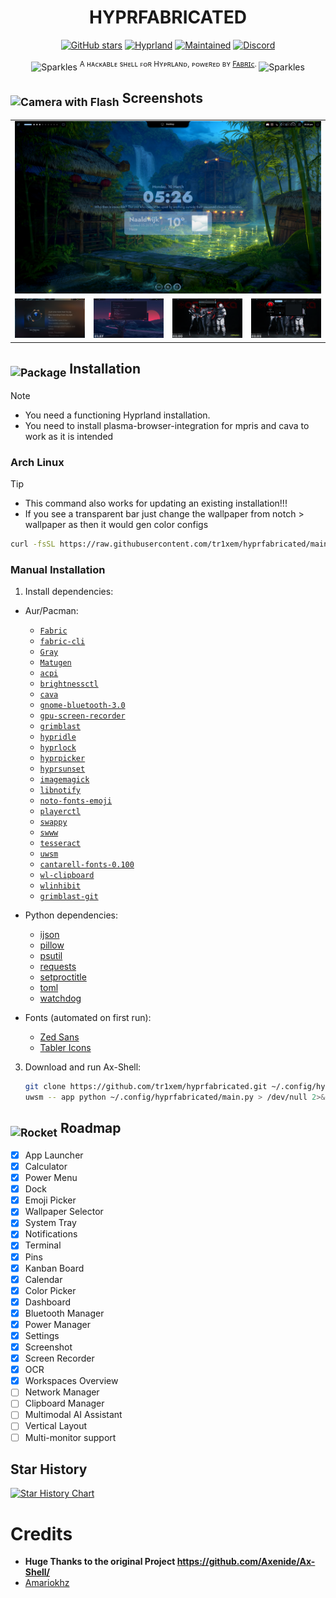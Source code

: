 <h1 align="center"><b>HYPRFABRICATED</b></h1>


<div align="center">

[![GitHub stars](https://img.shields.io/github/stars/tr1xem/hyprfabricated?style=for-the-badge&logo=github&color=FFB686&logoColor=D9E0EE&labelColor=292324)](https://github.com/tr1xem/hyprfabricated/stargazers)
[![Hyprland](https://img.shields.io/badge/Made%20for-Hyprland-pink?style=for-the-badge&logo=linux&logoColor=D9E0EE&labelColor=292324&color=C6A0F6)](https://hyprland.org/)
[![Maintained](https://img.shields.io/badge/Maintained-Yes-blue?style=for-the-badge&logo=linux&logoColor=D9E0EE&labelColor=292324&color=3362E1)]()
[![Discord](https://dcbadge.limes.pink/api/server/https://discord.gg/EMWUTgegDm)](https://discord.gg/EMWUTgegDm)

</div>
<p align="center"><img src="https://raw.githubusercontent.com/Tarikul-Islam-Anik/Telegram-Animated-Emojis/main/Activity/Sparkles.webp" alt="Sparkles" width="25" height="25" /> <sup>A ʜᴀᴄᴋᴀʙʟᴇ sʜᴇʟʟ ꜰᴏʀ Hʏᴘʀʟᴀɴᴅ, ᴘᴏᴡᴇʀᴇᴅ ʙʏ <a href="https://github.com/Fabric-Development/fabric/">Fᴀʙʀɪᴄ</a>. </sup><img src="https://raw.githubusercontent.com/Tarikul-Islam-Anik/Telegram-Animated-Emojis/main/Activity/Sparkles.webp" alt="Sparkles" width="25" height="25" /></p>



<h2><sub><img src="https://raw.githubusercontent.com/Tarikul-Islam-Anik/Animated-Fluent-Emojis/master/Emojis/Objects/Camera%20with%20Flash.png" alt="Camera with Flash" width="25" height="25" /></sub> Screenshots</h2>
<table align="center">
  <tr>
    <td colspan="4"><img src="assets/screenshots/1.png"></td>
  </tr>
  <tr>
    <td colspan="1"><img src="assets/screenshots/2.png"></td>
    <td colspan="1"><img src="assets/screenshots/3.png"></td>
    <td colspan="1" align="center"><img src="assets/screenshots/4.png"></td>
    <td colspan="1" align="center"><img src="assets/screenshots/5.png"></td>
  </tr>
</table>

<h2><sub><img src="https://raw.githubusercontent.com/Tarikul-Islam-Anik/Animated-Fluent-Emojis/master/Emojis/Objects/Package.png" alt="Package" width="25" height="25" /></sub> Installation</h2>

> [!NOTE]
> - You need a functioning Hyprland installation. <br>
> - You need to install plasma-browser-integration for mpris and cava to work as it is intended

### Arch Linux

> [!TIP]
> - This command also works for updating an existing installation!!! <br>
> - If you see a transparent bar just change the wallpaper from notch > wallpaper as then it would gen color configs

```bash
curl -fsSL https://raw.githubusercontent.com/tr1xem/hyprfabricated/main/install.sh | bash
```

### Manual Installation
1. Install dependencies:
  - Aur/Pacman:
    - [`Fabric`](https://github.com/Fabric-Development/fabric)
    - [`fabric-cli`](https://github.com/Fabric-Development/fabric-cli)
    - [`Gray`](https://github.com/Fabric-Development/gray)
    - [`Matugen`](https://github.com/InioX/matugen)
    - [`acpi`](https://github.com/acpica/acpica)
    - [`brightnessctl`](https://github.com/Hummer12007/brightnessctl)
    - [`cava`](https://github.com/karlstav/cava)
    - [`gnome-bluetooth-3.0`](https://github.com/GNOME/gnome-bluetooth)
    - [`gpu-screen-recorder`](https://git.dec05eba.com/gpu-screen-recorder/)
    - [`grimblast`](https://github.com/hyprwm/contrib/tree/main/grimblast)
    - [`hypridle`](https://github.com/hyprwm/hypridle)
    - [`hyprlock`](https://github.com/hyprwm/hyprlock)
    - [`hyprpicker`](https://github.com/hyprwm/hyprpicker)
    - [`hyprsunset`](https://github.com/hyprwm/hyprsunset)
    - [`imagemagick`](https://github.com/ImageMagick/ImageMagick)
    - [`libnotify`](https://github.com/GNOME/libnotify)
    - [`noto-fonts-emoji`](https://github.com/androlabs/emoji-archlinux)
    - [`playerctl`](https://github.com/altdesktop/playerctl)
    - [`swappy`](https://github.com/jtheoof/swappy)
    - [`swww`](https://github.com/LGFae/swww)
    - [`tesseract`](https://github.com/tesseract-ocr/tesseract)
    - [`uwsm`](https://github.com/Vladimir-csp/uwsm)
    - [`cantarell-fonts-0.100`](https://fonts.google.com/specimen/Cantarell)
    - [`wl-clipboard`](https://github.com/bugaevc/wl-clipboard)
    - [`wlinhibit`](https://github.com/0x5a4/wlinhibit)
    - [`grimblast-git`](https://github.com/hyprwm/contrib/blob/main/grimblast/grimblast)
- Python dependencies:
    - [ijson](https://pypi.org/project/ijson/)
    - [pillow](https://pypi.org/project/pillow/)
    - [psutil](https://pypi.org/project/psutil/)
    - [requests](https://pypi.org/project/requests/)
    - [setproctitle](https://pypi.org/project/setproctitle/)
    - [toml](https://pypi.org/project/toml/)
    - [watchdog](https://pypi.org/project/watchdog/)

- Fonts (automated on first run):
    - [Zed Sans](https://github.com/zed-industries/zed-fonts)
    - [Tabler Icons](https://tabler.io/icons)

3. Download and run Ax-Shell:
    ```bash
    git clone https://github.com/tr1xem/hyprfabricated.git ~/.config/hyprfabricated
    uwsm -- app python ~/.config/hyprfabricated/main.py > /dev/null 2>&1 & disown
    ```

<h2><sub><img src="https://raw.githubusercontent.com/Tarikul-Islam-Anik/Animated-Fluent-Emojis/master/Emojis/Travel%20and%20places/Rocket.png" alt="Rocket" width="25" height="25" /></sub> Roadmap</h2>

- [x] App Launcher
- [x] Calculator
- [x] Power Menu
- [x] Dock
- [x] Emoji Picker
- [x] Wallpaper Selector
- [x] System Tray
- [x] Notifications
- [x] Terminal
- [x] Pins
- [x] Kanban Board
- [x] Calendar
- [x] Color Picker
- [x] Dashboard
- [x] Bluetooth Manager
- [x] Power Manager
- [x] Settings
- [x] Screenshot
- [x] Screen Recorder
- [x] OCR
- [x] Workspaces Overview
- [ ] Network Manager
- [ ] Clipboard Manager
- [ ] Multimodal AI Assistant
- [ ] Vertical Layout
- [ ] Multi-monitor support

## Star History

[![Star History Chart](https://api.star-history.com/svg?repos=tr1xem/hyprfabricated&type=Date)](https://star-history.com/#tr1xem/hyprfabricated&Date)

# Credits

- <b>Huge Thanks to the original Project https://github.com/Axenide/Ax-Shell/ </b>
- [Amariokhz](https://github.com/mariokhz)
